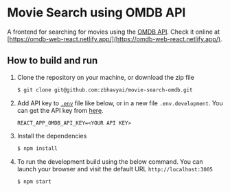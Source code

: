 # Movie Search using OMDB API

A frontend for searching for movies using the [OMDB API](https://www.omdbapi.com/). Check it online at [https://omdb-web-react.netlify.app/](https://omdb-web-react.netlify.app/).

## How to build and run

1. Clone the repository on your machine, or download the zip file

   ```bash
   $ git clone git@github.com:zbhavyai/movie-search-omdb.git
   ```

2. Add API key to [`.env`](.env) file like below, or in a new file `.env.development`. You can get the API key from [here](http://www.omdbapi.com/apikey.aspx).

   ```
   REACT_APP_OMDB_API_KEY=<YOUR API KEY>
   ```

3. Install the dependencies

   ```bash
   $ npm install
   ```

4. To run the development build using the below command. You can launch your browser and visit the default URL `http://localhost:3005`

   ```
   $ npm start
   ```
